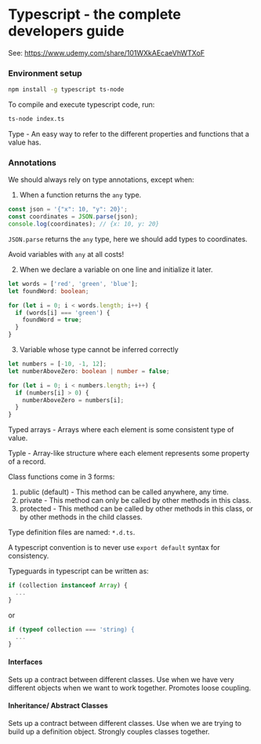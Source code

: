 # Typescript - the complete developers guide

See: https://www.udemy.com/share/101WXkAEcaeVhWTXoF

### Environment setup

```bash
npm install -g typescript ts-node
```

To compile and execute typescript code, run:

```bash
ts-node index.ts
```

Type - An easy way to refer to the different properties and functions that a value has.

### Annotations

We should always rely on type annotations, except when:
1. When a function returns the `any` type.
```typescript
const json = '{"x": 10, "y": 20}';
const coordinates = JSON.parse(json);
console.log(coordinates); // {x: 10, y: 20}
```
`JSON.parse` returns the `any` type, here we should add types to coordinates.

Avoid variables with `any` at all costs!

2. When we declare a variable on one line and initialize it later.

```typescript
let words = ['red', 'green', 'blue'];
let foundWord: boolean;

for (let i = 0; i < words.length; i++) {
  if (words[i] === 'green') {
    foundWord = true;
  }
}
```

3. Variable whose type cannot be inferred correctly
```typescript
let numbers = [-10, -1, 12];
let numberAboveZero: boolean | number = false;

for (let i = 0; i < numbers.length; i++) {
  if (numbers[i] > 0) {
    numberAboveZero = numbers[i];
  }
}
```

Typed arrays - Arrays where each element is some consistent type of value.

Typle - Array-like structure where each element represents some property of a record.

Class functions come in 3 forms:

1. public (default) - This method can be called anywhere, any time.
2. private - This method can only be called by other methods in this class.
3. protected - This method can be called by other methods in this class, or by other methods in the child classes.

Type definition files are named: `*.d.ts`.

A typescript convention is to never use `export default` syntax for consistency.

Typeguards in typescript can be written as:

```typescript
if (collection instanceof Array) {
  ...
}
```

or

```typescript
if (typeof collection === 'string) {
  ...
}
```

#### Interfaces
Sets up a contract between different classes.
Use when we have very different objects when we want to work together.
Promotes loose coupling.

#### Inheritance/ Abstract Classes
Sets up a contract between different classes.
Use when we are trying to build up a definition object.
Strongly couples classes together.
